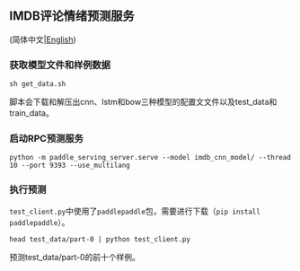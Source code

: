 ## IMDB评论情绪预测服务

(简体中文|[English](./README.md))

### 获取模型文件和样例数据

```
sh get_data.sh
```
脚本会下载和解压出cnn、lstm和bow三种模型的配置文文件以及test_data和train_data。

### 启动RPC预测服务

```
python -m paddle_serving_server.serve --model imdb_cnn_model/ --thread 10 --port 9393 --use_multilang
```
### 执行预测

`test_client.py`中使用了`paddlepaddle`包，需要进行下载（`pip install paddlepaddle`）。

```
head test_data/part-0 | python test_client.py
```
预测test_data/part-0的前十个样例。
